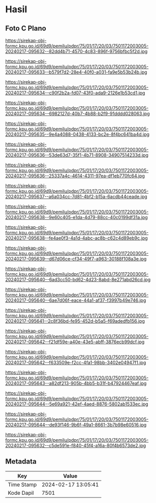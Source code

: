 # Hasil

## Foto C Plano

https://sirekap-obj-formc.kpu.go.id/69d9/pemilu/pdpr/75/01/17/20/03/7501172003005-20240217-095632--82dd4b71-4570-4c83-896f-9756bfbc5f2d.jpg

https://sirekap-obj-formc.kpu.go.id/69d9/pemilu/pdpr/75/01/17/20/03/7501172003005-20240217-095633--b579f7d2-28e4-40f0-a031-fa9e5b53b24b.jpg

https://sirekap-obj-formc.kpu.go.id/69d9/pemilu/pdpr/75/01/17/20/03/7501172003005-20240217-095634--c90f2b2a-fd07-43f0-ada9-2126e1b53cd1.jpg

https://sirekap-obj-formc.kpu.go.id/69d9/pemilu/pdpr/75/01/17/20/03/7501172003005-20240217-095634--6982127d-40b7-4b88-b2f9-91dddd028063.jpg

https://sirekap-obj-formc.kpu.go.id/69d9/pemilu/pdpr/75/01/17/20/03/7501172003005-20240217-095635--9e4a4088-0438-4133-bc2e-8f4bc641ba4d.jpg

https://sirekap-obj-formc.kpu.go.id/69d9/pemilu/pdpr/75/01/17/20/03/7501172003005-20240217-095636--53de63d7-35f1-4b71-8908-34907514233d.jpg

https://sirekap-obj-formc.kpu.go.id/69d9/pemilu/pdpr/75/01/17/20/03/7501172003005-20240217-095636--25337a4c-4614-4311-97ea-df1eb770fc64.jpg

https://sirekap-obj-formc.kpu.go.id/69d9/pemilu/pdpr/75/01/17/20/03/7501172003005-20240217-095637--a6a034cc-7d81-4bf2-b15a-6acdb44ceade.jpg

https://sirekap-obj-formc.kpu.go.id/69d9/pemilu/pdpr/75/01/17/20/03/7501172003005-20240217-095638--9e60c405-e1da-4d79-88cc-40c0199df31a.jpg

https://sirekap-obj-formc.kpu.go.id/69d9/pemilu/pdpr/75/01/17/20/03/7501172003005-20240217-095638--fe4ae0f3-4a1d-4abc-ac8b-c62c4d89eb9c.jpg

https://sirekap-obj-formc.kpu.go.id/69d9/pemilu/pdpr/75/01/17/20/03/7501172003005-20240217-095639--d67d06ce-cf34-49f7-a963-30188f108a3e.jpg

https://sirekap-obj-formc.kpu.go.id/69d9/pemilu/pdpr/75/01/17/20/03/7501172003005-20240217-095640--6ad3cc50-bd62-4d23-8abd-8e271abd26cd.jpg

https://sirekap-obj-formc.kpu.go.id/69d9/pemilu/pdpr/75/01/17/20/03/7501172003005-20240217-095640--6ae7d06f-eace-44a1-af37-f3997b49e746.jpg

https://sirekap-obj-formc.kpu.go.id/69d9/pemilu/pdpr/75/01/17/20/03/7501172003005-20240217-095641--2c8f36bd-fe95-452d-b5a5-f69adedfb156.jpg

https://sirekap-obj-formc.kpu.go.id/69d9/pemilu/pdpr/75/01/17/20/03/7501172003005-20240217-095642--f21df59e-a40e-43e5-abff-3876ecb99dcf.jpg

https://sirekap-obj-formc.kpu.go.id/69d9/pemilu/pdpr/75/01/17/20/03/7501172003005-20240217-095642--f633509e-f2cc-4fa1-98bb-3402e04947f1.jpg

https://sirekap-obj-formc.kpu.go.id/69d9/pemilu/pdpr/75/01/17/20/03/7501172003005-20240217-095643--a82df213-905b-4bb5-b31f-b47924467eaf.jpg

https://sirekap-obj-formc.kpu.go.id/69d9/pemilu/pdpr/75/01/17/20/03/7501172003005-20240217-095644--5e69a921-42ef-4aed-8876-5802ab1533ec.jpg

https://sirekap-obj-formc.kpu.go.id/69d9/pemilu/pdpr/75/01/17/20/03/7501172003005-20240217-095644--de93f146-9b6f-49a1-8661-3b7b98e60516.jpg

https://sirekap-obj-formc.kpu.go.id/69d9/pemilu/pdpr/75/01/17/20/03/7501172003005-20240217-095632--c5de591e-f840-45f4-a16a-80f4b6573de2.jpg


## Metadata

| Key        | Value               |
| ---------- | ------------------- |
| Time Stamp | 2024-02-17 13:05:41 |
| Kode Dapil | 7501                |



